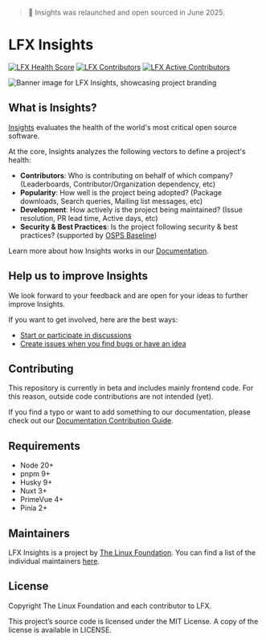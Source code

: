 <!-- BODY -->

> 📣 Insights was relaunched and open sourced in June 2025.

# LFX Insights 
[![LFX Health Score](https://insights.linuxfoundation.org/api/badge/health-score?project=insights)](https://insights.linuxfoundation.org/project/insights)
[![LFX Contributors](https://insights.linuxfoundation.org/api/badge/contributors?project=insights)](https://insights.linuxfoundation.org/project/insights)
[![LFX Active Contributors](https://insights.linuxfoundation.org/api/badge/active-contributors?project=insights)](https://insights.linuxfoundation.org/project/insights)

![Banner image for LFX Insights, showcasing project branding](https://github.com/user-attachments/assets/a3cd85d7-0b48-4a83-a7b6-76e69ad4b635)

## What is Insights?
[Insights](https://insights.linuxfoundation.org/) evaluates the health of the world's most critical open source software.

At the core, Insights analyzes the following vectors to define a project's health:
- <b>Contributors</b>: Who is contributing on behalf of which company? (Leaderboards, Contributor/Organization dependency, etc)
- <b>Popularity</b>: How well is the project being adopted? (Package downloads, Search queries, Mailing list messages, etc)
- <b>Development</b>: How actively is the project being maintained? (Issue resolution, PR lead time, Active days, etc)
- <b>Security & Best Practices</b>: Is the project following security & best practices? (supported by [OSPS Baseline](https://baseline.openssf.org/))

Learn more about how Insights works in our [Documentation](https://insights.linuxfoundation.org/docs).

## Help us to improve Insights
We look forward to your feedback and are open for your ideas to further improve Insights.

If you want to get involved, here are the best ways:
- [Start or participate in discussions](https://github.com/linuxfoundation/insights/discussions)
- [Create issues when you find bugs or have an idea](https://github.com/linuxfoundation/insights/issues)

## Contributing

This repository is currently in beta and includes mainly frontend code. For this reason, outside code contributions are not intended (yet). 

If you find a typo or want to add something to our documentation, please check out our [Documentation Contribution Guide](https://github.com/linuxfoundation/insights/blob/main/CONTRIBUTING.md#documentation-contribution-guide).

## Requirements

- Node 20+
- pnpm 9+
- Husky 9+
- Nuxt 3+
- PrimeVue 4+
- Pinia 2+

## Maintainers
LFX Insights is a project by [The Linux Foundation](https://www.linuxfoundation.org/). You can find a list of the individual maintainers [here](MAINTAINERS.md).  

## License

Copyright The Linux Foundation and each contributor to LFX.

This project’s source code is licensed under the MIT License. A copy of the license is available in LICENSE.
